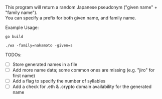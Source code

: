 This program will return a random Japanese pseudonym ("given name" + "family name").  
You can specify a prefix for both given name, and family name.

Example Usage:

```
go build

./wa -family=nakamoto -given=s
```

TODOs:

- [ ] Store generated names in a file
- [ ] Add more name data; some common ones are missing (e.g. "jiro" for first name)
- [ ] Add a flag to specify the number of syllables
- [ ] Add a check for .eth & .crypto domain availability for the generated name
